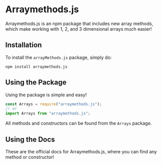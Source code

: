 # Arraymethods.js
Arraymethods.js is an npm package that includes new array methods, which make working with 1, 2, and 3 dimensional arrays much easier!

## Installation
To install the `arrayMethods.js` package, simply do:
```
npm install arraymethods.js
```

## Using the Package
Using the package is simple and easy!
```js
const Arrays = require("arraymethods.js");
// or
import Arrays from "arraymethods.js";
```
All methods and constructors can be found from the `Arrays` package.

## Using the Docs
These are the official docs for Arraymethods.js, where you can find any method or constructor!
